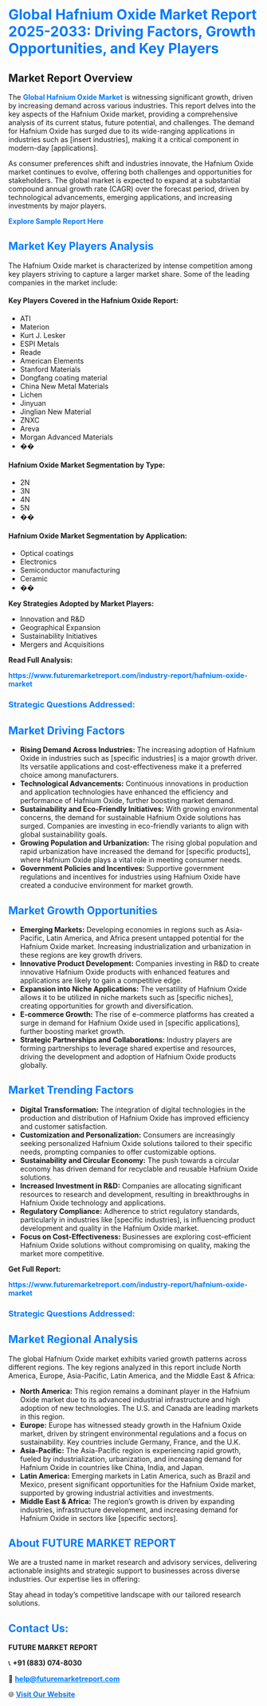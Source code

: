 <h1 style="color: #007BFF;">Global Hafnium Oxide Market Report 2025-2033: Driving Factors, Growth Opportunities, and Key Players</h1>

<section id="overview">
<h2>Market Report Overview</h2>
<p>The <a href="https://www.futuremarketreport.com/industry-report/hafnium-oxide-market" style="color: #007BFF; text-decoration: none;"><strong>Global Hafnium Oxide Market</strong></a> is witnessing significant growth, driven by increasing demand across various industries. This report delves into the key aspects of the Hafnium Oxide market, providing a comprehensive analysis of its current status, future potential, and challenges. The demand for Hafnium Oxide has surged due to its wide-ranging applications in industries such as [insert industries], making it a critical component in modern-day [applications].</p>
<p>As consumer preferences shift and industries innovate, the Hafnium Oxide market continues to evolve, offering both challenges and opportunities for stakeholders. The global market is expected to expand at a substantial compound annual growth rate (CAGR) over the forecast period, driven by technological advancements, emerging applications, and increasing investments by major players.</p>
</section>

<section id="overview">
<p><a href="https://www.futuremarketreport.com/request-sample/reportId=118560" style="color: #007BFF; text-decoration: none;"><strong>Explore Sample Report Here</strong></a></p>
</section>

<section id="key-players">
<h2 style="color: #007BFF;">Market Key Players Analysis</h2>
<p>The Hafnium Oxide market is characterized by intense competition among key players striving to capture a larger market share. Some of the leading companies in the market include:</p>
<h4>Key Players Covered in the Hafnium Oxide Report:</h4>
<ul><li>ATI</li><li>Materion</li><li>Kurt J. Lesker</li><li>ESPI Metals</li><li>Reade</li><li>American Elements</li><li>Stanford Materials</li><li>Dongfang coating material</li><li>China New Metal Materials</li><li>Lichen</li><li>Jinyuan</li><li>Jinglian New Material</li><li>ZNXC</li><li>Areva</li><li>Morgan Advanced Materials</li><li>��</li></ul>
<h4>Hafnium Oxide Market Segmentation by Type:</h4>
<ul><li>2N</li><li>3N</li><li>4N</li><li>5N</li><li>��</li></ul>

<h4>Hafnium Oxide Market Segmentation by Application:</h4>
<ul><li>Optical coatings</li><li>Electronics</li><li>Semiconductor manufacturing</li><li>Ceramic</li><li>��</li></ul>
<p><strong>Key Strategies Adopted by Market Players:</strong></p>
<ul>
<li>Innovation and R&D</li>
<li>Geographical Expansion</li>
<li>Sustainability Initiatives</li>
<li>Mergers and Acquisitions</li>
</ul>
</section>

<section>
<p><strong>Read Full Analysis: </strong></p><a href="https://www.futuremarketreport.com/industry-report/hafnium-oxide-market" style="color: #007BFF; text-decoration: none;"><strong>https://www.futuremarketreport.com/industry-report/hafnium-oxide-market</strong></a>
<h3 style="color: #007BFF;">Strategic Questions Addressed:</h3>
</section>

<section id="driving-factors">
<h2 style="color: #007BFF;">Market Driving Factors</h2>
<ul>
<li><strong>Rising Demand Across Industries:</strong> The increasing adoption of Hafnium Oxide in industries such as [specific industries] is a major growth driver. Its versatile applications and cost-effectiveness make it a preferred choice among manufacturers.</li>
<li><strong>Technological Advancements:</strong> Continuous innovations in production and application technologies have enhanced the efficiency and performance of Hafnium Oxide, further boosting market demand.</li>
<li><strong>Sustainability and Eco-Friendly Initiatives:</strong> With growing environmental concerns, the demand for sustainable Hafnium Oxide solutions has surged. Companies are investing in eco-friendly variants to align with global sustainability goals.</li>
<li><strong>Growing Population and Urbanization:</strong> The rising global population and rapid urbanization have increased the demand for [specific products], where Hafnium Oxide plays a vital role in meeting consumer needs.</li>
<li><strong>Government Policies and Incentives:</strong> Supportive government regulations and incentives for industries using Hafnium Oxide have created a conducive environment for market growth.</li>
</ul>
</section>

<section id="growth-opportunities">
<h2 style="color: #007BFF;">Market Growth Opportunities</h2>
<ul>
<li><strong>Emerging Markets:</strong> Developing economies in regions such as Asia-Pacific, Latin America, and Africa present untapped potential for the Hafnium Oxide market. Increasing industrialization and urbanization in these regions are key growth drivers.</li>
<li><strong>Innovative Product Development:</strong> Companies investing in R&D to create innovative Hafnium Oxide products with enhanced features and applications are likely to gain a competitive edge.</li>
<li><strong>Expansion into Niche Applications:</strong> The versatility of Hafnium Oxide allows it to be utilized in niche markets such as [specific niches], creating opportunities for growth and diversification.</li>
<li><strong>E-commerce Growth:</strong> The rise of e-commerce platforms has created a surge in demand for Hafnium Oxide used in [specific applications], further boosting market growth.</li>
<li><strong>Strategic Partnerships and Collaborations:</strong> Industry players are forming partnerships to leverage shared expertise and resources, driving the development and adoption of Hafnium Oxide products globally.</li>
</ul>
</section>

<section id="trending-factors">
<h2 style="color: #007BFF;">Market Trending Factors</h2>
<ul>
<li><strong>Digital Transformation:</strong> The integration of digital technologies in the production and distribution of Hafnium Oxide has improved efficiency and customer satisfaction.</li>
<li><strong>Customization and Personalization:</strong> Consumers are increasingly seeking personalized Hafnium Oxide solutions tailored to their specific needs, prompting companies to offer customizable options.</li>
<li><strong>Sustainability and Circular Economy:</strong> The push towards a circular economy has driven demand for recyclable and reusable Hafnium Oxide solutions.</li>
<li><strong>Increased Investment in R&D:</strong> Companies are allocating significant resources to research and development, resulting in breakthroughs in Hafnium Oxide technology and applications.</li>
<li><strong>Regulatory Compliance:</strong> Adherence to strict regulatory standards, particularly in industries like [specific industries], is influencing product development and quality in the Hafnium Oxide market.</li>
<li><strong>Focus on Cost-Effectiveness:</strong> Businesses are exploring cost-efficient Hafnium Oxide solutions without compromising on quality, making the market more competitive.</li>
</ul>
</section>

<section>
<p><strong>Get Full Report: </strong></p><a href="https://www.futuremarketreport.com/industry-report/hafnium-oxide-market" style="color: #007BFF; text-decoration: none;"><strong>https://www.futuremarketreport.com/industry-report/hafnium-oxide-market</strong></a>
<h3 style="color: #007BFF;">Strategic Questions Addressed:</h3>
</section>


<section id="regional-analysis">
<h2 style="color: #007BFF;">Market Regional Analysis</h2>
<p>The global Hafnium Oxide market exhibits varied growth patterns across different regions. The key regions analyzed in this report include North America, Europe, Asia-Pacific, Latin America, and the Middle East & Africa:</p>
<ul>
<li><strong>North America:</strong> This region remains a dominant player in the Hafnium Oxide market due to its advanced industrial infrastructure and high adoption of new technologies. The U.S. and Canada are leading markets in this region.</li>
<li><strong>Europe:</strong> Europe has witnessed steady growth in the Hafnium Oxide market, driven by stringent environmental regulations and a focus on sustainability. Key countries include Germany, France, and the U.K.</li>
<li><strong>Asia-Pacific:</strong> The Asia-Pacific region is experiencing rapid growth, fueled by industrialization, urbanization, and increasing demand for Hafnium Oxide in countries like China, India, and Japan.</li>
<li><strong>Latin America:</strong> Emerging markets in Latin America, such as Brazil and Mexico, present significant opportunities for the Hafnium Oxide market, supported by growing industrial activities and investments.</li>
<li><strong>Middle East & Africa:</strong> The region’s growth is driven by expanding industries, infrastructure development, and increasing demand for Hafnium Oxide in sectors like [specific sectors].</li>
</ul>
</section>

<footer>
<h2 style="color: #007BFF;">About FUTURE MARKET REPORT</h2>
<p>We are a trusted name in market research and advisory services, delivering actionable insights and strategic support to businesses across diverse industries. Our expertise lies in offering:</p>

<p>Stay ahead in today’s competitive landscape with our tailored research solutions.</p>

<h2 style="color: #007BFF;">Contact Us:</h2>
<p><strong>FUTURE MARKET REPORT</strong></p>
<p>📞 <strong>+91 (883) 074-8030</strong></p>
<p>📧 <strong><a href="mailto:help@futuremarketreport.com" style="color: #007BFF;">help@futuremarketreport.com</a></strong></p>
<p>🌐 <strong><a href="https://www.futuremarketreport.com/" style="color: #007BFF;">Visit Our Website</a></strong></p>
</footer>